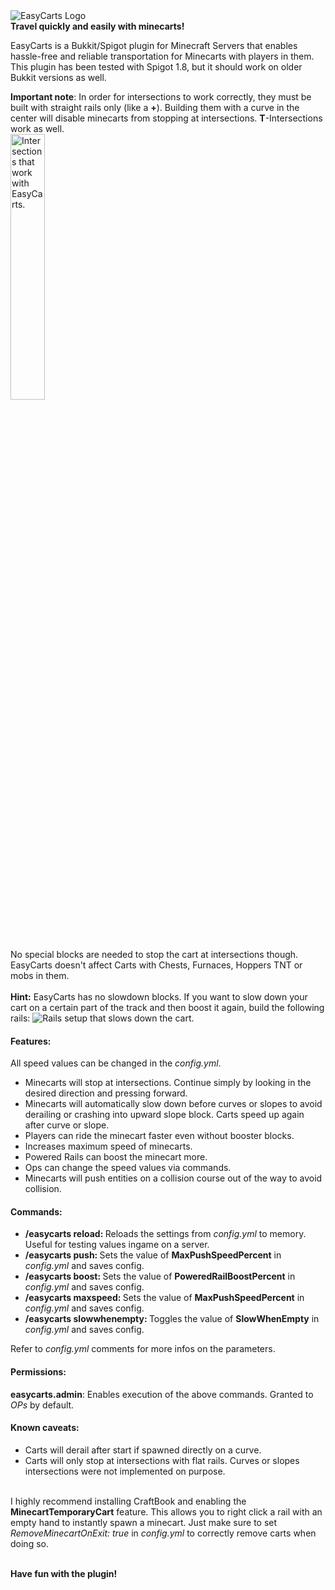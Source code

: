 <img src="http://www.petricevic.net/wp-content/uploads/2015/05/EasyCarts_Logo_V2.png" alt="EasyCarts Logo">
<br><b>Travel quickly and easily with minecarts!</b>

<p>
EasyCarts is a Bukkit/Spigot plugin for Minecraft Servers that enables hassle-free and reliable 
transportation for Minecarts with players in them. 
This plugin has been tested with Spigot 1.8, but it should work on older Bukkit versions as well. 
</p>
<b>Important note</b>: In order for intersections to work correctly, they must be built with straight rails only (like a <b>+</b>). Building them with a curve in the center will disable minecarts from stopping at intersections. <b>T</b>-Intersections work as well.
<br>
<img src="http://kratanien.com/wp-content/uploads/2015/02/easycarts_intersections.png" alt="Intersections that work with EasyCarts." width="33%" height="33%" />
<br>
<br>No special blocks are needed to stop the cart at intersections though.
<br>EasyCarts doesn't affect Carts with Chests, Furnaces, Hoppers TNT or mobs in them.
<br>
<br><b>Hint:</b> EasyCarts has no slowdown blocks. If you want to slow down your cart on a certain part of the track and then boost it again, build the following rails:
<img src="http://kratanien.com/wp-content/uploads/2015/02/slowrails.png" alt="Rails setup that slows down the cart." />

<h4>Features:</h4>
All speed values can be changed in the <i>config.yml</i>.
<ul>
  <li>Minecarts will stop at intersections. Continue simply by looking in the desired direction and pressing forward.</li>
  <li>Minecarts will automatically slow down before curves or slopes to avoid derailing or crashing into upward slope block. Carts speed up again after curve or slope.</li>
  <li>Players can ride the minecart faster even without booster blocks.</li>
  <li>Increases maximum speed of minecarts.</li>
  <li>Powered Rails can boost the minecart more.</li>
  <li>Ops can change the speed values via commands.</li>
  <li>Minecarts will push entities on a collision course out of the way to avoid collision.</li>
</ul>

<h4>Commands:</h4>
<ul>
  <li><b>/easycarts reload: </b>Reloads the settings from <i>config.yml</i> to memory. Useful for testing values ingame on a server.</li> 
  <li><b>/easycarts push: </b>Sets the value of <b>MaxPushSpeedPercent</b> in <i>config.yml</i> and saves config.</li>
  <li><b>/easycarts boost: </b>Sets the value of <b>PoweredRailBoostPercent</b> in <i>config.yml</i> and saves config.</li>
  <li><b>/easycarts maxspeed: </b>Sets the value of <b>MaxPushSpeedPercent</b> in <i>config.yml</i> and saves config.</li>
  <li><b>/easycarts slowwhenempty: </b>Toggles the value of <b>SlowWhenEmpty</b> in <i>config.yml</i> and saves config.</li>
</ul>
Refer to <i>config.yml</i> comments for more infos on the parameters.

<h4>Permissions:</h4>
<b>easycarts.admin</b>: Enables execution of the above commands. Granted to <i>OPs</i> by default. 

<h4>Known caveats:</h4>
<ul>
  <li>Carts will derail after start if spawned directly on a curve.</li>
  <li>Carts will only stop at intersections with flat rails. Curves or slopes intersections were not implemented on purpose.</li>
</ul>

<br>
I highly recommend installing CraftBook and enabling the <b>MinecartTemporaryCart</b> feature. This allows you to right click a rail with an empty hand to instantly spawn a minecart. Just make sure to set <i>RemoveMinecartOnExit: true</i> in <i>config.yml</i> to correctly remove carts when doing so.
<br>

<br><b>Have fun with the plugin!</b>
